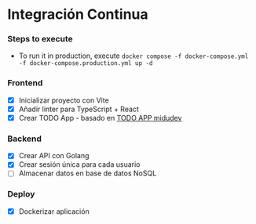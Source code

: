 # Integración Continua

### Steps to execute

- To run it in production, execute `docker compose -f docker-compose.yml -f docker-compose.production.yml up -d`

### Frontend

- [x] Inicializar proyecto con Vite
- [x] Añadir linter para TypeScript + React
- [x] Crear TODO App - basado en [TODO APP midudev](https://github.com/midudev/aprendiendo-react/tree/master/projects/08-todo-app-typescript)

### Backend

- [x] Crear API con Golang
- [x] Crear sesión única para cada usuario
- [ ] Almacenar datos en base de datos NoSQL

### Deploy

- [x] Dockerizar aplicación
